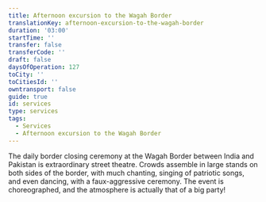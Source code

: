 ```yaml
---
title: Afternoon excursion to the Wagah Border
translationKey: afternoon-excursion-to-the-wagah-border
duration: '03:00'
startTime: ''
transfer: false
transferCode: ''
draft: false
daysOfOperation: 127
toCity: ''
toCitiesId: ''
owntransport: false
guide: true
id: services
type: services
tags:
  - Services
  - Afternoon excursion to the Wagah Border
---
```

The daily border closing ceremony at the Wagah Border between India and Pakistan is extraordinary street theatre. Crowds assemble in large stands on both sides of the border, with much chanting, singing of patriotic songs, and even dancing, with a faux-aggressive ceremony. The event is choreographed, and the atmosphere is actually that of a big party!